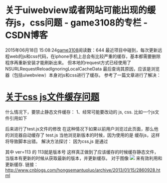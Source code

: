 # 关于uiwebview或者网站可能出现的缓存js，css问题 - game3108的专栏 - CSDN博客
2015年06月18日 15:08:24[game3108](https://me.csdn.net/game3108)阅读数：644
最近项目中碰到，每次更新远程web的js和css代码，在iphone手机上总会有比较严重的缓存，基本都需要删除程序再重新安装才能刷新出来。
但本地的request方式已经使用了 
NSURLRequestReloadIgnoringLocalCacheData
最后查询其原因，应该是浏览器（包括uiwebview）本身对js和css进行了缓存。
参考了一篇文章进行了解决：
# [关于css js文件缓存问题](http://www.cnblogs.com/hongsemantuoluo/archive/2013/01/15/2860928.html)
什么情况下，要禁止静态文件缓存：
1、经常可能要改动的 js, css.
比如一个js文件引用如下
<script src="test.js"></script>
后来进行了test.js文件的修改
在这种情况下如果以前用户浏览过此页面，那么他的浏览器自动缓存了 test.js
当他浏览新版本的时候，因为使用的是 缓存js，这样将导致脚本出错。
解决方法探讨：
因为css,js 是通过 <script src=....> 这种方式加载的，所以，很难使用 asp 的那种服务器端禁止缓存的办法。也很难使用ajax的通过设置 http请求头的办法禁止使用缓存。
解决方法
1、随机数法
方法一：
document.write( " <script src='test.js?rnd= " + Math.random() + " '></s " + " cript> " )
方法二： 
var js = document.createElement( " script " )
js.src = " test.js " + Math.random()
document.body.appendChild(js)
这样采用随机数的话， js文件将永远得不到缓存，每次都必须重新从服务器加载，即使没有任何更改。
大家如果经常上国外网站的话，可以看到他们通常采用这样的方式来解决：
<script src="test.js?ver=113"></script>
其中 ver=113 的 113就是版本号
这样真正做到了应该缓存的时候缓存静态文件，当版本有更新的时候从获取最新的版本，并更新缓存。
对于图像 <img src="test.jps?ver=版本号"> 来有效利用和更新缓存.
链接：http://www.cnblogs.com/hongsemantuoluo/archive/2013/01/15/2860928.html
